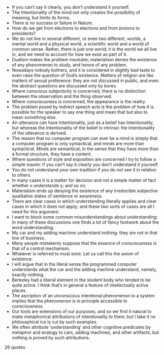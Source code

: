  - If you can’t say it clearly, you don’t understand it yourself.
 - The Intentionality of the mind not only creates the possibility of meaning, but limits its forms.
 - There is no success or failure in Nature.
 - How do we get from electrons to elections and from protons to presidents?
 - We do not live in several different, or even two different, worlds, a mental world and a physical world, a scientific world and a world of common sense. Rather, there is just one world; it is the world we all live in, and we need to account for how we exist as part of it.
 - Dualism makes the problem insoluble; materialism denies the existence of any phenomenon to study, and hence of any problem.
 - Nowadays nobody bothers, and it is considered in slightly bad taste to even raise the question of God’s existence. Matters of religion are like matters of sexual preference: they are not discussed in public, and even the abstract questions are discussed only by bores.
 - Where conscious subjectivity is concerned, there is no distinction between the observation and the thing observed.
 - Where consciousness is concerned, the appearance is the reality.
 - The problem posed by indirect speech acts is the problem of how it is possible for the speaker to say one thing and mean that but also to mean something else.
 - An utterance can have Intentionality, just as a belief has Intentionality, but whereas the Intentionality of the belief is intrinsic the Intentionality of the utterance is derived.
 - The reason that no computer program can ever be a mind is simply that a computer program is only syntactical, and minds are more than syntactical. Minds are semantical, in the sense that they have more than a formal structure, they have a content.
 - Where questions of style and exposition are concerned I try to follow a simple maxim: if you can’t say it clearly you don’t understand it yourself.
 - You do not understand your own tradition if you do not see it in relation to others.
 - In many cases it is a matter for decision and not a simple matter of fact whether x understands y; and so on.
 - Materialism ends up denying the existence of any irreducible subjective qualitative states of sentience or awareness.
 - There are clear cases in which understanding literally applies and clear cases in which it does not apply; and these two sorts of cases are all I need for this argument.
 - I want to block some common misunderstandings about understanding: In many of these discussions one finds a lot of fancy footwork about the word understanding.
 - My car and my adding machine understand nothing: they are not in that line of business.
 - Many people mistakenly suppose that the essence of consciousness is that of a control mechanism.
 - Whatever is referred to must exist. Let us call this the axiom of existence.
 - I will argue that in the literal sense the programmed computer understands what the car and the adding machine understand, namely, exactly nothing.
 - Berkeley had a liberal element in the student body who tended to be quite active. I think that’s in general a feature of intellectually active places.
 - The ascription of an unconscious intentional phenomenon to a system implies that the phenomenon is in principle accessible to consciousness.
 - Our tools are extensions of our purposes, and so we find it natural to make metaphorical attributions of intentionality to them; but I take it no philosophical ice is cut by such examples.
 - We often attribute ‘understanding’ and other cognitive predicates by metaphor and analogy to cars, adding machines, and other artifacts, but nothing is proved by such attributions.

26 quotes